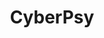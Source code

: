 ---
title : "CyberPsy"
logo : "assets/images/community_partners/cyberpsy.png"
twitter : "cyperpsy"
website: "https://www.cyber-psy.org/"
---